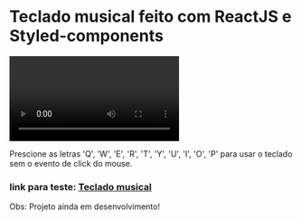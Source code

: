 <h1>Teclado musical feito com ReactJS e Styled-components</h1>

<div>
  <video src='https://user-images.githubusercontent.com/105259665/181937617-59457025-4078-4d8b-9025-011851b33981.mp4' />
</div>

<p>Prescione as letras 'Q', 'W', 'E', 'R', 'T', 'Y', 'U', 'I', 'O', 'P' para usar o teclado sem o evento de click do mouse.</p>

<h3>link para teste: <a href='https://teclado-musical.netlify.app/'>Teclado musical</a></h3>

<p>Obs: Projeto ainda em desenvolvimento!</p>
